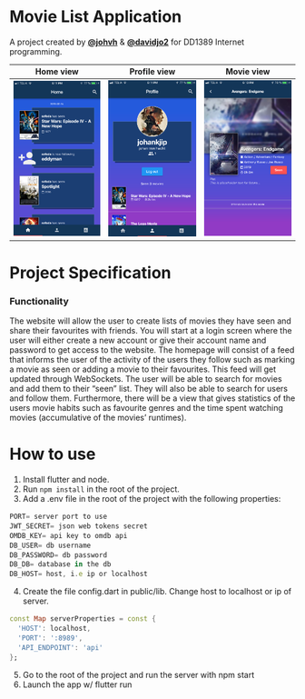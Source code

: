 # Movie List Application

A project created by [**@johvh**](https://github.com/JohanKJIP) & [**@davidjo2**](https://github.com/SoFoDa) for DD1389 Internet programming.

Home view             |  Profile view          |  Movie view
:-------------------------:|:-------------------------:|:-------------------------: 
<img src="https://github.com/SoFoDa/MovieListApplication/blob/master/image1.png" width="200">  |  <img src="https://github.com/SoFoDa/MovieListApplication/blob/master/image2.png" width="200"> | <img src="https://github.com/SoFoDa/MovieListApplication/blob/master/image3.png" width="200">


# Project Specification

### Functionality
The website will allow the user to create lists of movies they have seen and share their favourites with friends. You will start at a login screen where the user will either create a new account or give their account name and password to get access to the website. The homepage will consist of a feed that informs the user of the activity of the users they follow such as marking a movie as seen or adding a movie to their favourites. This feed will get updated through WebSockets. The user will be able to search for movies and add them to their “seen” list. They will also be able to search for users and follow them. Furthermore, there will be a view that gives statistics of the users movie habits such as favourite genres and the time spent watching movies (accumulative of the movies’ runtimes).

# How to use

1. Install flutter and node.
2. Run `npm install` in the root of the project.
3. Add a .env file in the root of the project with the following properties:
```js
PORT= server port to use
JWT_SECRET= json web tokens secret
OMDB_KEY= api key to omdb api
DB_USER= db username
DB_PASSWORD= db password
DB_DB= database in the db
DB_HOST= host, i.e ip or localhost
```
4. Create the file config.dart in public/lib. Change host to localhost or ip of server.
```dart
const Map serverProperties = const {
  'HOST': localhost, 
  'PORT': ':8989',
  'API_ENDPOINT': 'api'
};
```
5. Go to the root of the project and run the server with npm start
6. Launch the app w/ flutter run


